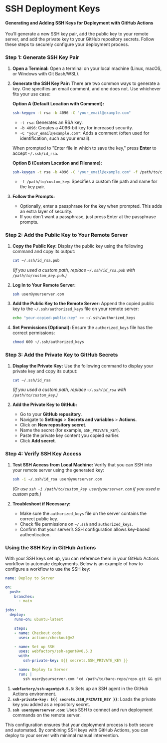 # SSH Deployment Keys 

#### Generating and Adding SSH Keys for Deployment with GitHub Actions

You’ll generate a new SSH key pair, add the public key to your remote server, and add the private key to your GitHub repository secrets. Follow these steps to securely configure your deployment process.


### Step 1: Generate SSH Key Pair

1. **Open a Terminal:**
   Open a terminal on your local machine (Linux, macOS, or Windows with Git Bash/WSL).

2. **Generate the SSH Key Pair:**
   There are two common ways to generate a key. One specifies an email comment, and one does not. Use whichever fits your use case:

   **Option A (Default Location with Comment):**
   ```bash
   ssh-keygen -t rsa -b 4096 -C "your_email@example.com"
   ```
   - `-t rsa`: Generates an RSA key.
   - `-b 4096`: Creates a 4096-bit key for increased security.
   - `-C "your_email@example.com"`: Adds a comment (often used for identification, such as your email).

   When prompted to "Enter file in which to save the key," press **Enter** to accept `~/.ssh/id_rsa`.

   **Option B (Custom Location and Filename):**
   ```bash
   ssh-keygen -t rsa -b 4096 -C "your_email@example.com" -f /path/to/custom_key
   ```
   - `-f /path/to/custom_key`: Specifies a custom file path and name for the key pair.

3. **Follow the Prompts:**
   - Optionally, enter a passphrase for the key when prompted. This adds an extra layer of security.
   - If you don’t want a passphrase, just press Enter at the passphrase prompts.



### Step 2: Add the Public Key to Your Remote Server

1. **Copy the Public Key:**
   Display the public key using the following command and copy its output:
   ```bash
   cat ~/.ssh/id_rsa.pub
   ```
   *(If you used a custom path, replace `~/.ssh/id_rsa.pub` with `/path/to/custom_key.pub`.)*

2. **Log In to Your Remote Server:**
   ```bash
   ssh user@yourserver.com
   ```

3. **Add the Public Key to the Remote Server:**
   Append the copied public key to the `~/.ssh/authorized_keys` file on your remote server:
   ```bash
   echo "your-copied-public-key" >> ~/.ssh/authorized_keys
   ```

4. **Set Permissions (Optional):**
   Ensure the `authorized_keys` file has the correct permissions:
   ```bash
   chmod 600 ~/.ssh/authorized_keys
   ```


### Step 3: Add the Private Key to GitHub Secrets

1. **Display the Private Key:**
   Use the following command to display your private key and copy its output:
   ```bash
   cat ~/.ssh/id_rsa
   ```
   *(If you used a custom path, replace `~/.ssh/id_rsa` with `/path/to/custom_key`.)*

2. **Add the Private Key to GitHub:**
   - Go to your **GitHub repository**.
   - Navigate to **Settings** > **Secrets and variables** > **Actions**.
   - Click on **New repository secret**.
   - Name the secret (for example, `SSH_PRIVATE_KEY`).
   - Paste the private key content you copied earlier.
   - Click **Add secret**.


### Step 4: Verify SSH Key Access

1. **Test SSH Access from Local Machine:**
   Verify that you can SSH into your remote server using the generated key:
   ```bash
   ssh -i ~/.ssh/id_rsa user@yourserver.com
   ```
   *(Or use `ssh -i /path/to/custom_key user@yourserver.com` if you used a custom path.)*

2. **Troubleshoot if Necessary:**
   - Make sure the `authorized_keys` file on the server contains the correct public key.
   - Check file permissions on `~/.ssh` and `authorized_keys`.
   - Confirm that your server’s SSH configuration allows key-based authentication.


### Using the SSH Key in GitHub Actions

With your SSH keys set up, you can reference them in your GitHub Actions workflow to automate deployments. Below is an example of how to configure a workflow to use the SSH key:

```yaml
name: Deploy to Server

on:
  push:
    branches:
      - main

jobs:
  deploy:
    runs-on: ubuntu-latest

    steps:
    - name: Checkout code
      uses: actions/checkout@v2

    - name: Set up SSH
      uses: webfactory/ssh-agent@v0.5.3
      with:
        ssh-private-key: ${{ secrets.SSH_PRIVATE_KEY }}

    - name: Deploy to Server
      run: |
        ssh user@yourserver.com 'cd /path/to/bare-repo/repo.git && git pull origin main'
```

1. **`webfactory/ssh-agent@v0.5.3`**: Sets up an SSH agent in the GitHub Actions environment.  
2. **`ssh-private-key: ${{ secrets.SSH_PRIVATE_KEY }}`**: Loads the private key you added as a repository secret.  
3. **`ssh user@yourserver.com`**: Uses SSH to connect and run deployment commands on the remote server.

This configuration ensures that your deployment process is both secure and automated. By combining SSH keys with GitHub Actions, you can deploy to your server with minimal manual intervention.
